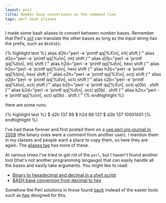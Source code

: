 ```yaml
---
layout: post
title: Number base conversions on the command line
tags: perl bash aliases
---
```


I made some bash aliases to convert between number bases. Remember that Perl's [oct](https://perldoc.perl.org/functions/oct.html) can translate the other bases as long as the input string has the prefix, such as `0b10101`:

{% highlight text %}
alias d2h="perl -e 'printf qq|%X\n|, int( shift )'"
alias d2o="perl -e 'printf qq|%o\n|, int( shift )'"
alias d2b="perl -e 'printf qq|%b\n|, int( shift )'"
alias h2d="perl -e 'printf qq|%d\n|, hex( shift )'"
alias h2o="perl -e 'printf qq|%o\n|, hex( shift )'"
alias h2b="perl -e 'printf qq|%b\n|, hex( shift )'"
alias o2h="perl -e 'printf qq|%X\n|, oct( shift )'"
alias o2d="perl -e 'printf qq|%d\n|, oct( shift )'"
alias o2b="perl -e 'printf qq|%b\n|, oct( shift )'"
alias b2h="perl -e 'printf qq|%X\n|, oct( q(0b) . shift )'"
alias b2d="perl -e 'printf qq|%d\n|, oct( q(0b) . shift )'"
alias b2o="perl -e 'printf qq|%o\n|, oct( q(0b) . shift )'"
{% endhighlight %}

Here are some runs:

{% highlight text %}
$ d2h 137
89
$ h2d 89
137
$ d2b 137
10001001
{% endhighlight %}

I've had these forever and first posted them on a [use.perl.org journal in 2008](https://use-perl.github.io/user/brian_d_foy/journal/36287/) (the binary ones were a comment from another user). I mention them in my classes and people want a place to copy them, so here they are again. The [aliases tag](/tag/aliases) has more of these.

At various times I've tried to get rid of the `perl`, but I haven't found another tool (that's not another programming langauge) that can easily handle all the bases and easily take arguments. You might like to read:

* [Binary to hexadecimal and decimal in a shell script](https://unix.stackexchange.com/q/65280/12567)
* [BASH base conversion from decimal to hex](https://unix.stackexchange.com/q/191205/12567)

Somehow the Perl solutions in those found [pack](https://perldoc.perl.org/functions/pack.html) instead of the easier tools such as [hex](https://perldoc.perl.org/functions/hex.html) designed for this.
